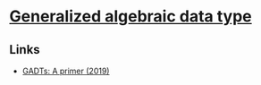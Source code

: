 # [Generalized algebraic data type](https://en.wikipedia.org/wiki/Generalized_algebraic_data_type)

## Links

- [GADTs: A primer (2019)](https://sketch.sh/s/yH0MJiujNSiofDWOU85loX/)
